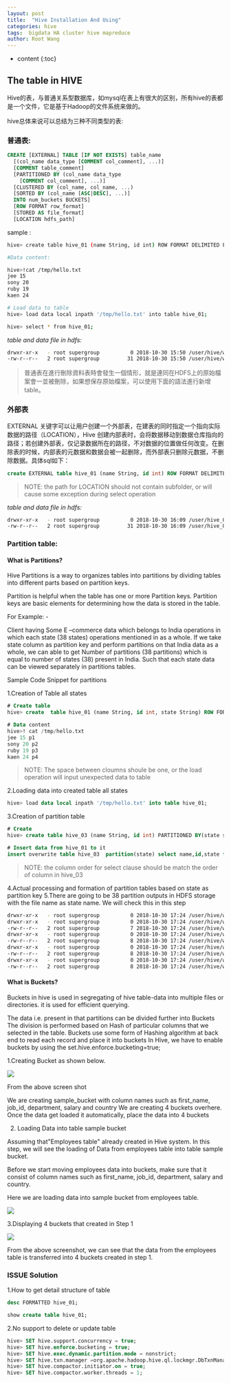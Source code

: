 ```yaml
---
layout: post
title:  "Hive Installation And Using"
categories: hive
tags:  bigdata HA cluster hive mapreduce
author: Root Wang
---
```


* content
{:toc}

## The table in HIVE

Hive的表，与普通关系型数据库，如mysql在表上有很大的区别，所有hive的表都是一个文件，它是基于Hadoop的文件系统来做的。

hive总体来说可以总结为三种不同类型的表:

### 普通表:
```sql
CREATE [EXTERNAL] TABLE [IF NOT EXISTS] table_name   
  [(col_name data_type [COMMENT col_comment], ...)]   
  [COMMENT table_comment]   
  [PARTITIONED BY (col_name data_type   
    [COMMENT col_comment], ...)]   
  [CLUSTERED BY (col_name, col_name, ...)   
  [SORTED BY (col_name [ASC|DESC], ...)]   
  INTO num_buckets BUCKETS]   
  [ROW FORMAT row_format]   
  [STORED AS file_format]   
  [LOCATION hdfs_path]  

```

sample :
```sh
hive> create table hive_01 (name String, id int) ROW FORMAT DELIMITED FIELDS TERMINATED BY ' ' LINES TERMINATED BY '\n';

#Data content:

hive>!cat /tmp/hello.txt
jee 15
sony 20
ruby 19
kaen 24

# Load data to table
hive> load data local inpath '/tmp/hello.txt' into table hive_01;

hive> select * from hive_01;
```

*table and data file in hdfs:*
```sh
drwxr-xr-x   - root supergroup          0 2018-10-30 15:50 /user/hive/warehouse/hive_1.db/hive_02   # Table name as folder
-rw-r--r--   2 root supergroup         31 2018-10-30 15:50 /user/hive/warehouse/hive_1.db/hive_02/hello.txt  # Data file`
```

>普通表在進行刪除資料表時會發生一個情形，就是連同在HDFS上的原始檔案會一並被刪除，如果想保存原始檔案，可以使用下面的語法進行新增table。

### 外部表
EXTERNAL 关键字可以让用户创建一个外部表，在建表的同时指定一个指向实际数据的路径（LOCATION），Hive 创建内部表时，会将数据移动到数据仓库指向的路径；若创建外部表，仅记录数据所在的路径，不对数据的位置做任何改变。在删除表的时候，内部表的元数据和数据会被一起删除，而外部表只删除元数据，不删除数据。具体sql如下：

```sql
create EXTERNAL table hive_01 (name String, id int) ROW FORMAT DELIMITED FIELDS TERMINATED BY ' ' LINES TERMINATED BY '\n' LOCATION '/user/hive_01';
```
>NOTE: the path for LOCATION should not contain subfolder, or will cause some exception during select operation 

*table and data file in hdfs:*
```sh
drwxr-xr-x   - root supergroup          0 2018-10-30 16:09 /user/hive_01
-rw-r--r--   2 root supergroup         31 2018-10-30 16:09 /user/hive_01/hello.txt
```

### Partition table:

#### What is Partitions?
Hive Partitions is a way to organizes tables into partitions by dividing tables into different parts based on partition keys.

Partition is helpful when the table has one or more Partition keys. Partition keys are basic elements for determining how the data is stored in the table.

For Example: -

Client having Some E –commerce data which belongs to India operations in which each state (38 states) operations mentioned in as a whole. If we take state column as partition key and perform partitions on that India data as a whole, we can able to get Number of partitions (38 partitions) which is equal to number of states (38) present in India. Such that each state data can be viewed separately in partitions tables.

Sample Code Snippet for partitions

1.Creation of Table all states
```sql
# Create table
hive> create  table hive_01 (name String, id int, state String) ROW FORMAT DELIMITED FIELDS TERMINATED BY ' ' LINES TERMINATED BY '\n';

# Data content
hive>! cat /tmp/hello.txt
jee 15 p1
sony 20 p2
ruby 19 p3
kaen 24 p4

```
>NOTE: The space between cloumns shoule be one, or the load operation will input unexpected data to table

2.Loading data into created table all states
```sql
hive> load data local inpath '/tmp/hello.txt' into table hive_01;
```

3.Creation of partition table
```sql
# Create
hive> create table hive_03 (name String, id int) PARTITIONED BY(state string);

# Insert data from hive_01 to it
insert overwrite table hive_03  partition(state) select name,id,state from hive_03;

```
>NOTE: the column order for select clause should be match the order of column in hive_03


4.Actual processing and formation of partition tables based on state as partition key
5.There are going to be 38 partition outputs in HDFS storage with the file name as state name. We will check this in this step

```sh
drwxr-xr-x   - root supergroup          0 2018-10-30 17:24 /user/hive/warehouse/hive_03
drwxr-xr-x   - root supergroup          0 2018-10-30 17:24 /user/hive/warehouse/hive_03/state=p1
-rw-r--r--   2 root supergroup          7 2018-10-30 17:24 /user/hive/warehouse/hive_03/state=p1/000000_0
drwxr-xr-x   - root supergroup          0 2018-10-30 17:24 /user/hive/warehouse/hive_03/state=p2
-rw-r--r--   2 root supergroup          8 2018-10-30 17:24 /user/hive/warehouse/hive_03/state=p2/000000_0
drwxr-xr-x   - root supergroup          0 2018-10-30 17:24 /user/hive/warehouse/hive_03/state=p3
-rw-r--r--   2 root supergroup          8 2018-10-30 17:24 /user/hive/warehouse/hive_03/state=p3/000000_0
drwxr-xr-x   - root supergroup          0 2018-10-30 17:24 /user/hive/warehouse/hive_03/state=p4
-rw-r--r--   2 root supergroup          8 2018-10-30 17:24 /user/hive/warehouse/hive_03/state=p4/000000_0
```

#### What is Buckets?
Buckets in hive is used in segregating of hive table-data into multiple files or directories. it is used for efficient querying.

The data i.e. present in that partitions can be divided further into Buckets
The division is performed based on Hash of particular columns that we selected in the table.
Buckets use some form of Hashing algorithm at back end to read each record and place it into buckets
In Hive, we have to enable buckets by using the set.hive.enforce.bucketing=true;

1.Creating Bucket as shown below.

![](https://github.com/XGWang0/wiki/raw/master/_images/hive_bucket_1.png)

From the above screen shot

We are creating sample_bucket with column names such as first_name, job_id, department, salary and country
We are creating 4 buckets overhere.
Once the data get loaded it automatically, place the data into 4 buckets

2. Loading Data into table sample bucket

Assuming that"Employees table" already created in Hive system. In this step, we will see the loading of Data from employees table into table sample bucket.

Before we start moving employees data into buckets, make sure that it consist of column names such as first_name, job_id, department, salary and country.

Here we are loading data into sample bucket from employees table.

![](https://github.com/XGWang0/wiki/raw/master/_images/hive_bucket_2.png)

3.Displaying 4 buckets that created in Step 1

![](https://github.com/XGWang0/wiki/raw/master/_images/hive_bucket_3.png)

From the above screenshot, we can see that the data from the employees table is transferred into 4 buckets created in step 1.


### ISSUE Solution

1.How to get detail structure of table
```sql
desc FORMATTED hive_01;

show create table hive_01;
```

2.No support to delete or update table
```sql
hive> SET hive.support.concurrency = true;
hive> SET hive.enforce.bucketing = true;
hive> SET hive.exec.dynamic.partition.mode = nonstrict;
hive> SET hive.txn.manager =org.apache.hadoop.hive.ql.lockmgr.DbTxnManager;
hive> SET hive.compactor.initiator.on = true;
hive> SET hive.compactor.worker.threads = 1;
```
